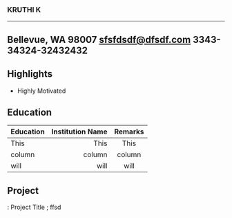 ### KRUTHI K

------------
Bellevue, WA 98007
sfsfdsdf@dfsdf.com
3343-34324-32432432
-------------

Highlights
----------
* Highly Motivated

Education
---------

| Education  | Institution Name   | Remarks      |
|:-----------|-------------------:|:------------:|
| This       |        This        |    This     
| column     |      column        |    column    
| will       |        will        |     will 

Project
-------
: Project Title ; ffsd
